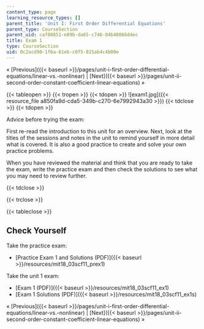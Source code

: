 ```yaml
---
content_type: page
learning_resource_types: []
parent_title: 'Unit I: First Order Differential Equations'
parent_type: CourseSection
parent_uid: caf00851-e89b-da65-c746-04b48066d4ec
title: Exam 1
type: CourseSection
uid: 0c2acd90-1f6a-61eb-c0f5-815ab4c4b00e
---
```


« [Previous]({{< baseurl >}}/pages/unit-i-first-order-differential-equations/linear-vs.-nonlinear) | [Next]({{< baseurl >}}/pages/unit-ii-second-order-constant-coefficient-linear-equations) »

{{< tableopen >}}
{{< tropen >}}
{{< tdopen >}}
![exam1.jpg]({{< resource_file a850fa9d-cda5-349b-c270-6e7992943a30 >}})
{{< tdclose >}}
{{< tdopen >}}


Advice before trying the exam:

First re-read the introduction to this unit for an overview. Next, look at the titles of the sessions and notes in the unit to remind yourself in more detail what is covered. It is also a good practice to create and solve your own practice problems.

When you have reviewed the material and think that you are ready to take the exam, write the practice exam and then check the solutions to see what you may need to review further.


{{< tdclose >}}

{{< trclose >}}

{{< tableclose >}}

Check Yourself
--------------

Take the practice exam:

*   [Practice Exam 1 and Solutions (PDF)]({{< baseurl >}}/resources/mit18_03scf11_prex1)

Take the unit 1 exam:

*   [Exam 1 (PDF)]({{< baseurl >}}/resources/mit18_03scf11_ex1)
*   [Exam 1 Solutions (PDF)]({{< baseurl >}}/resources/mit18_03scf11_ex1s)

« [Previous]({{< baseurl >}}/pages/unit-i-first-order-differential-equations/linear-vs.-nonlinear) | [Next]({{< baseurl >}}/pages/unit-ii-second-order-constant-coefficient-linear-equations) »